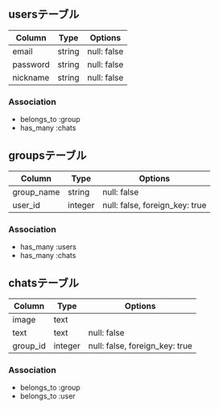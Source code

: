 ## usersテーブル
|Column|Type|Options|
|------|----|-------|
|email|string|null: false|
|password|string|null: false|
|nickname|string|null: false|
### Association
- belongs_to :group
- has_many :chats

## groupsテーブル
|Column|Type|Options|
|------|----|-------|
|group_name|string|null: false|
|user_id|integer|null: false, foreign_key: true|
### Association
- has_many :users
- has_many :chats

## chatsテーブル
|Column|Type|Options|
|------|----|-------|
|image|text||
|text|text|null: false|
|group_id|integer|null: false, foreign_key: true|
### Association
- belongs_to :group
- belongs_to :user